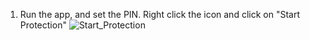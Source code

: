1) Run the app, and set the PIN. Right click the icon and click on "Start Protection"
![Start_Protection](https://github.com/user-attachments/assets/5a31b26c-8830-464f-b2a0-8681a2fa6e9c)
